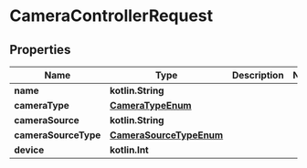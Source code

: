 
# CameraControllerRequest

## Properties
Name | Type | Description | Notes
------------ | ------------- | ------------- | -------------
**name** | **kotlin.String** |  | 
**cameraType** | [**CameraTypeEnum**](CameraTypeEnum.md) |  | 
**cameraSource** | **kotlin.String** |  | 
**cameraSourceType** | [**CameraSourceTypeEnum**](CameraSourceTypeEnum.md) |  | 
**device** | **kotlin.Int** |  | 



